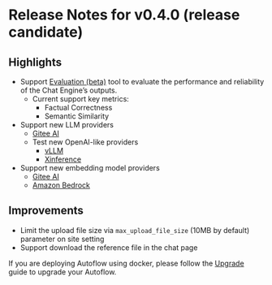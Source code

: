 # Release Notes for v0.4.0 (release candidate)

## Highlights

- Support [Evaluation (beta)](../evaluation.mdx) tool to evaluate the performance and reliability of the Chat Engine’s outputs.
  - Current support key metrics:
    - Factual Correctness
    - Semantic Similarity
- Support new LLM providers
  - [Gitee AI](../llm.mdx#gitee-ai)
  - Test new OpenAI-like providers
    - [vLLM](../llm.mdx#vllm)
    - [Xinference](../llm.mdx#xinference)
- Support new embedding model providers
  - [Gitee AI](../embedding-model.mdx#gitee-ai)
  - [Amazon Bedrock](../embedding-model.mdx#amazon-bedrock)

## Improvements

- Limit the upload file size via `max_upload_file_size` (10MB by default) parameter on site setting
- Support download the reference file in the chat page

If you are deploying Autoflow using docker, please follow the [Upgrade](../deploy-with-docker.mdx#upgrade) guide to upgrade your Autoflow.
